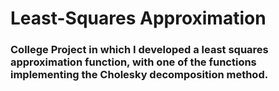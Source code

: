 # Least-Squares Approximation

### College Project in which I developed a least squares approximation function, with one of the functions implementing the Cholesky decomposition method.
